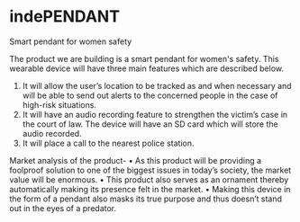 # indePENDANT
Smart pendant for women safety

The product we are building is a smart pendant for women's safety.  This wearable device will have three main features which are described below. 
1. It will allow the user’s location to be tracked as and when necessary and will be able to send out alerts to the concerned people in the case of high-risk situations. 
2. It will have an audio recording feature to strengthen the victim’s case in the court of law. The device will have an SD card which will store the audio recorded. 
3. It will place a call to the nearest police station. 

Market analysis of the product-
•	As this product will be providing a foolproof solution to one of the biggest issues in today’s society, the market value will be enormous.
•	This product also serves as an ornament thereby automatically making its presence felt in the market.
•	Making this device in the form of a pendant also masks its true purpose and thus doesn’t stand out in the eyes of a predator.
